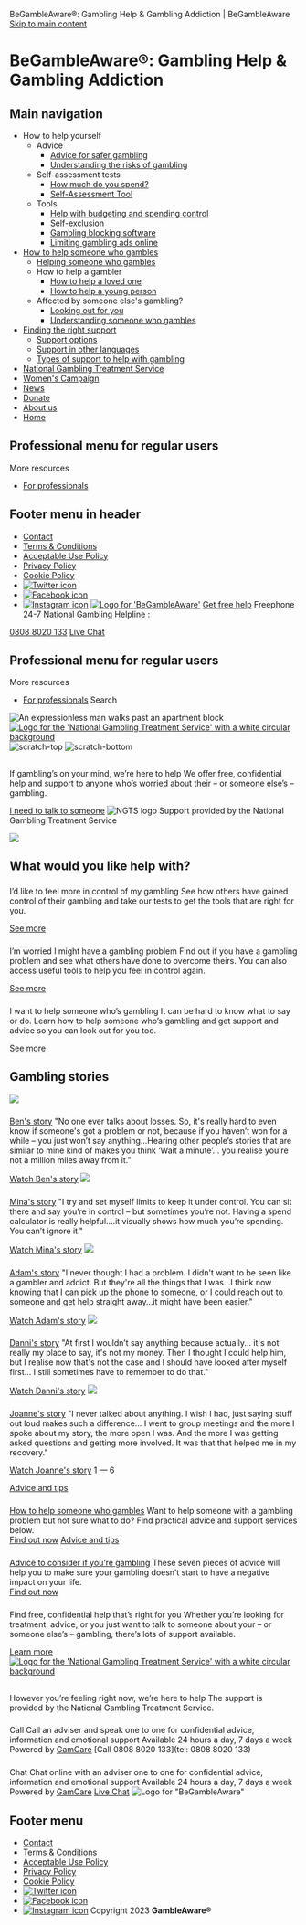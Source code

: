 
BeGambleAware®: Gambling Help & Gambling Addiction | BeGambleAware
[Skip to main content](#main-content)
# BeGambleAware®: Gambling Help & Gambling Addiction
## Main navigation
* How to help yourself
	+ Advice
		- [Advice for safer gambling](/advice-if-you-are-gambling)
		- [Understanding the risks of gambling](/understanding-risks)
	+ Self-assessment tests
		- [How much do you spend?](/spend-calculator)
		- [Self-Assessment Tool](/self-assessment-tool-landing-page)
	+ Tools
		- [Help with budgeting and spending control](/help-with-budgeting-and-spending-control)
		- [Self-exclusion](/self-exclusion)
		- [Gambling blocking software](/gambling-blocking-software)
		- [Limiting gambling ads online](/limiting-gambling-ads-online)
* [How to help someone who gambles](/helping-gamblers)
	+ [Helping someone who gambles](/helping-gamblers)
	+ How to help a gambler
		- [How to help a loved one](/how-help-loved-one-who-gambles)
		- [How to help a young person](/helping-young-person)
	+ Affected by someone else's gambling?
		- [Looking out for you](/looking-out-for-you)
		- [Understanding someone who gambles](/understanding-someone-who-gambles)
* [Finding the right support](/finding-the-right-support)
	+ [Support options](/finding-the-right-support)
	+ [Support in other languages](/support-other-languages)
	+ [Types of support to help with gambling](/types-support-help-gambling)
* [National Gambling Treatment Service](/ngts)
* [Women's Campaign](/advice-tools-support)
* [News](/news)
* [Donate](/for-professionals/donate)
* [About us](/about-us)
* [Home](/)
## Professional menu for regular users
More resources
* [For professionals](/for-professionals)
## Footer menu in header
* [Contact](/contact-us)
* [Terms & Conditions](/terms-of-use)
* [Acceptable Use Policy](/acceptable-use-policy)
* [Privacy Policy](/privacy-policy)
* [Cookie Policy](/cookie-policy)
* [![Twitter icon](/sites/default/files/2020-11/twitter_icon.svg)](https://twitter.com/begambleaware)
* [![Facebook icon](/sites/default/files/2020-11/facebook_icon.svg)](https://www.facebook.com/BeGambleAware/)
* [![Instagram icon](/sites/default/files/2020-11/instagram_icon.svg)](https://www.instagram.com/begambleawaregb/)
[![Logo for 'BeGambleAware'](/themes/custom/begambleaware/logo.svg)](/)
[Get free help](https://www.gamcare.org.uk/get-support/talk-to-us-now/)
 Freephone 24-7 National Gambling Helpline :
 
[0808 8020 133](tel:+448088020133)
[Live Chat](https://www.gamcare.org.uk/get-support/talk-to-us-now/)
## Professional menu for regular users
More resources
* [For professionals](/for-professionals)
Search
 
 ![An expressionless man walks past an apartment block](/sites/default/files/styles/fancy_hero_feature_image/public/2020-12/GA%20Still%2013.png?itok=egPEicg9)
[![Logo for the 'National Gambling Treatment Service' with a white circular background](/themes/custom/begambleaware/images/NGTS-logo-3.png)](/ngts)
![scratch-top](themes/custom/begambleaware/images/circle-image/circle-image-orange-top.png)
![scratch-bottom](themes/custom/begambleaware/images/circle-image/circle-image-orange-bottom.png)
## 
 If gambling’s on your mind, we’re here to help
 We offer free, confidential help and support to anyone who’s worried about their – or someone else’s – gambling. 
 
[I need to talk to someone](/ngts) 
![NGTS logo](/themes/custom/begambleaware/images/NGTS-logo.png)
 Support provided by the National Gambling Treatment Service
 
![](/themes/custom/begambleaware/images/container/scratch-top-dark.png)
## What would you like help with?
### 
 I’d like to feel more in control of my gambling
 See how others have gained control of their gambling and take our tests to get the tools that are right for you.
 
[See more](/want-feel-more-control-your-gambling)
### 
 I’m worried I might have a gambling problem
 Find out if you have a gambling problem and see what others have done to overcome theirs. You can also access useful tools to help you feel in control again.
 
[See more](/worried-about-your-gambling)
### 
 I want to help someone who’s gambling
 It can be hard to know what to say or do. Learn how to help someone who’s gambling and get support and advice so you can look out for you too. 
 
[See more](/i-want-help-someone-whos-gambling)
## Gambling stories
![](/sites/default/files/styles/large/public/2020-12/Ben_1.png?itok=Nnuxhw_w)
### 
[Ben's story](https://www.begambleaware.org/case-study/bens-story)
 "No one ever talks about losses. So, it's really hard to even know if someone's got a problem or not, because if you haven’t won for a while – you just won’t say anything...Hearing other people’s stories that are similar to mine kind of makes you think ‘Wait a minute’… you realise you’re not a million miles away from it."
 
[Watch Ben's story](https://www.begambleaware.org/case-study/bens-story)
![](/sites/default/files/styles/large/public/2020-12/Mina.png?itok=jr7C1PJ7)
### 
[Mina's story](https://www.begambleaware.org/case-study/minas-story)
 "I try and set myself limits to keep it under control. You can sit there and say you’re in control – but sometimes you’re not. Having a spend calculator is really helpful….it visually shows how much you’re spending. You can’t ignore it."
 
[Watch Mina's story](https://www.begambleaware.org/case-study/minas-story)
![](/sites/default/files/styles/large/public/2020-12/Adam_1.png?itok=GWCW1okd)
### 
[Adam's story](https://www.begambleaware.org/case-study/adams-story)
 "I never thought I had a problem. I didn't want to be seen like a gambler and addict. But they're all the things that I was...I think now knowing that I can pick up the phone to someone, or I could reach out to someone and get help straight away…it might have been easier."  
  
[Watch Adam's story](https://www.begambleaware.org/case-study/adams-story)
![](/sites/default/files/styles/large/public/2020-12/Danni_1.png?itok=5hLpERf2)
### 
[Danni's story](https://www.begambleaware.org/case-study/dannis-story)
 "At first I wouldn’t say anything because actually... it's not really my place to say, it's not my money. Then I thought I could help him, but I realise now that's not the case and I should have looked after myself first… I still sometimes have to remember to do that."
 
[Watch Danni's story](https://www.begambleaware.org/case-study/dannis-story)
![](/sites/default/files/styles/large/public/2020-12/Joanne_1.png?itok=hdc6Sjvq)
### 
[Joanne's story](https://www.begambleaware.org/case-study/joannes-story)
 "I never talked about anything. I wish I had, just saying stuff out loud makes such a difference… I went to group meetings and the more I spoke about my story, the more open I was. And the more I was getting asked questions and getting more involved. It was that that helped me in my recovery."
 
[Watch Joanne's story](https://www.begambleaware.org/case-study/joannes-story)
 1 — 6
 
[Advice and tips](/tag/advice-and-tips)
### 
[How to help someone who gambles](https://www.begambleaware.org/helping-gamblers)
 Want to help someone with a gambling problem but not sure what to do? Find practical advice and support services below.   
[Find out now](https://www.begambleaware.org/helping-gamblers)
[Advice and tips](/tag/advice-and-tips)
### 
[Advice to consider if you’re gambling](https://www.begambleaware.org/advice-if-you-are-gambling)
 These seven pieces of advice will help you to make sure your gambling doesn’t start to have a negative impact on your life.  
[Find out now](https://www.begambleaware.org/advice-if-you-are-gambling)
### 
 Find free, confidential help that’s right for you
 Whether you’re looking for treatment, advice, or you just want to talk to someone about your – or someone else’s – gambling, there’s lots of support available. 
 
[Learn more](/finding-the-right-support)
[![Logo for the 'National Gambling Treatment Service' with a white circular background](/themes/custom/begambleaware/images/NGTS-logo-2.png)](/ngts)
## 
However you’re feeling right now, we’re here to help
 The support is provided by the National Gambling Treatment Service. 
 
### 
Call
Call an adviser and speak one to one for confidential advice, information and emotional support
Available 24 hours a day, 7 days a week
Powered by [GamCare](https://www.gamcare.org.uk/)
[Call 0808 8020 133](tel: 0808 8020 133)
### 
Chat
Chat online with an adviser one to one for confidential advice, information and emotional support
Available 24 hours a day, 7 days a week 
Powered by [GamCare](https://www.gamcare.org.uk/)
[Live Chat](https://app.five9.eu/consoles/ChatConsole/index.html?title=Gamcare%20Chat&tenant=GamCare-%20%28thru%20babble%29&profiles=GamCare%20Chat&showProfiles=true&theme=default-theme.css&surveyOptions=%7B%22showComment%22%3Atrue%2C%22requireComment%22%3Afalse%7D&fields=%7B%22name%22%3A%7B%22value%22%3A%22%22%2C%22show%22%3Atrue%2C%22label%22%3A%22User%20Name%22%7D%2C%22email%22%3A%7B%22value%22%3A%22%22%2C%22show%22%3Atrue%2C%22label%22%3A%22Email%20%28Optional%29%22%7D%7D&playSoundOnMessage=true&allowCustomerToControlSoundPlay=false&showEmailButton=false&useBusinessHours=false&showPrintButton=false&allowUsabilityMenu=false)
 ![Logo for "BeGambleAware"](/sites/default/files/2020-11/footer_logo.svg)
## Footer menu
* [Contact](/contact-us)
* [Terms & Conditions](/terms-of-use)
* [Acceptable Use Policy](/acceptable-use-policy)
* [Privacy Policy](/privacy-policy)
* [Cookie Policy](/cookie-policy)
* [![Twitter icon](/sites/default/files/2020-11/twitter_icon.svg)](https://twitter.com/begambleaware)
* [![Facebook icon](/sites/default/files/2020-11/facebook_icon.svg)](https://www.facebook.com/BeGambleAware/)
* [![Instagram icon](/sites/default/files/2020-11/instagram_icon.svg)](https://www.instagram.com/begambleawaregb/)
Copyright 2023 **GambleAware®**
